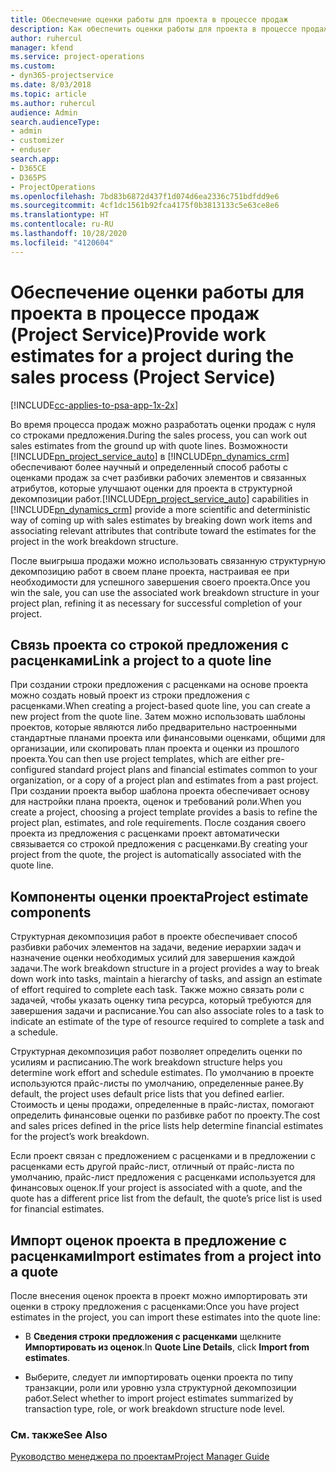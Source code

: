 ```yaml
---
title: Обеспечение оценки работы для проекта в процессе продаж
description: Как обеспечить оценки работы для проекта в процессе продаж в Project Service
author: ruhercul
manager: kfend
ms.service: project-operations
ms.custom:
- dyn365-projectservice
ms.date: 8/03/2018
ms.topic: article
ms.author: ruhercul
audience: Admin
search.audienceType:
- admin
- customizer
- enduser
search.app:
- D365CE
- D365PS
- ProjectOperations
ms.openlocfilehash: 7bd83b6872d437f1d074d6ea2336c751bdfdd9e6
ms.sourcegitcommit: 4cf1dc1561b92fca4175f0b3813133c5e63ce8e6
ms.translationtype: HT
ms.contentlocale: ru-RU
ms.lasthandoff: 10/28/2020
ms.locfileid: "4120604"
---
```

# <a name="provide-work-estimates-for-a-project-during-the-sales-process-project-service"></a><span data-ttu-id="dadef-103">Обеспечение оценки работы для проекта в процессе продаж (Project Service)</span><span class="sxs-lookup"><span data-stu-id="dadef-103">Provide work estimates for a project during the sales process (Project Service)</span></span>

[!INCLUDE[cc-applies-to-psa-app-1x-2x](../includes/cc-applies-to-psa-app-1x-2x.md)]

<span data-ttu-id="dadef-104">Во время процесса продаж можно разработать оценки продаж с нуля со строками предложения.</span><span class="sxs-lookup"><span data-stu-id="dadef-104">During the sales process, you can work out sales estimates from the ground up with quote lines.</span></span> <span data-ttu-id="dadef-105">Возможности [!INCLUDE[pn_project_service_auto](../includes/pn-project-service-auto.md)] в [!INCLUDE[pn_dynamics_crm](../includes/pn-dynamics-crm.md)] обеспечивают более научный и определенный способ работы с оценками продаж за счет разбивки рабочих элементов и связанных атрибутов, которые улучшают оценки для проекта в структурной декомпозиции работ.</span><span class="sxs-lookup"><span data-stu-id="dadef-105">[!INCLUDE[pn_project_service_auto](../includes/pn-project-service-auto.md)] capabilities in [!INCLUDE[pn_dynamics_crm](../includes/pn-dynamics-crm.md)] provide a more scientific and deterministic way of coming up with sales estimates by breaking down work items and associating relevant attributes that contribute toward the estimates for the project in the work breakdown structure.</span></span>  
  
 <span data-ttu-id="dadef-106">После выигрыша продажи можно использовать связанную структурную декомпозицию работ в своем плане проекта, настраивая ее при необходимости для успешного завершения своего проекта.</span><span class="sxs-lookup"><span data-stu-id="dadef-106">Once you win the sale, you can use the associated work breakdown structure in your project plan, refining it as necessary for successful completion of your project.</span></span>  
  
## <a name="link-a-project-to-a-quote-line"></a><span data-ttu-id="dadef-107">Связь проекта со строкой предложения с расценками</span><span class="sxs-lookup"><span data-stu-id="dadef-107">Link a project to a quote line</span></span>  
 <span data-ttu-id="dadef-108">При создании строки предложения с расценками на основе проекта можно создать новый проект из строки предложения с расценками.</span><span class="sxs-lookup"><span data-stu-id="dadef-108">When creating a project-based quote line, you can create a new project from the quote line.</span></span> <span data-ttu-id="dadef-109">Затем можно использовать шаблоны проектов, которые являются либо предварительно настроенными стандартные планами проекта или финансовыми оценками, общими для организации, или скопировать план проекта и оценки из прошлого проекта.</span><span class="sxs-lookup"><span data-stu-id="dadef-109">You can then use project templates, which are either pre-configured standard project plans and financial estimates common to your organization, or a copy of a project plan and estimates from a past project.</span></span> <span data-ttu-id="dadef-110">При создании проекта выбор шаблона проекта обеспечивает основу для настройки плана проекта, оценок и требований роли.</span><span class="sxs-lookup"><span data-stu-id="dadef-110">When you create a project, choosing a project template provides a basis to refine the project plan, estimates, and role requirements.</span></span> <span data-ttu-id="dadef-111">После создания своего проекта из предложения с расценками проект автоматически связывается со строкой предложения с расценками.</span><span class="sxs-lookup"><span data-stu-id="dadef-111">By creating your project from the quote, the project is automatically associated with the quote line.</span></span>  
  
## <a name="project-estimate-components"></a><span data-ttu-id="dadef-112">Компоненты оценки проекта</span><span class="sxs-lookup"><span data-stu-id="dadef-112">Project estimate components</span></span>  
 <span data-ttu-id="dadef-113">Структурная декомпозиция работ в проекте обеспечивает способ разбивки рабочих элементов на задачи, ведение иерархии задач и назначение оценки необходимых усилий для завершения каждой задачи.</span><span class="sxs-lookup"><span data-stu-id="dadef-113">The work breakdown structure in a project provides a way to break down work into tasks, maintain a hierarchy of tasks, and assign an estimate of effort required to complete each task.</span></span> <span data-ttu-id="dadef-114">Также можно связать роли с задачей, чтобы указать оценку типа ресурса, который требуются для завершения задачи и расписание.</span><span class="sxs-lookup"><span data-stu-id="dadef-114">You can also associate roles to a task to indicate an estimate of the type of resource required to complete a task and a schedule.</span></span>  
  
 <span data-ttu-id="dadef-115">Структурная декомпозиция работ позволяет определить оценки по усилиям и расписанию.</span><span class="sxs-lookup"><span data-stu-id="dadef-115">The work breakdown structure helps you determine work effort and schedule estimates.</span></span> <span data-ttu-id="dadef-116">По умолчанию в проекте используются прайс-листы по умолчанию, определенные ранее.</span><span class="sxs-lookup"><span data-stu-id="dadef-116">By default, the project uses default price lists that you defined earlier.</span></span> <span data-ttu-id="dadef-117">Стоимость и цены продажи, определенные в прайс-листах, помогают определить финансовые оценки по разбивке работ по проекту.</span><span class="sxs-lookup"><span data-stu-id="dadef-117">The cost and sales prices defined in the price lists help determine financial estimates for the project’s work breakdown.</span></span>  
  
 <span data-ttu-id="dadef-118">Если проект связан с предложением с расценками и в предложении с расценками есть другой прайс-лист, отличный от прайс-листа по умолчанию, прайс-лист предложения с расценками используется для финансовых оценок.</span><span class="sxs-lookup"><span data-stu-id="dadef-118">If your project is associated with a quote, and the quote has a different price list from the default, the quote’s price list is used for financial estimates.</span></span>  
  
## <a name="import-estimates-from-a-project-into-a-quote"></a><span data-ttu-id="dadef-119">Импорт оценок проекта в предложение с расценками</span><span class="sxs-lookup"><span data-stu-id="dadef-119">Import estimates from a project into a quote</span></span>  
 <span data-ttu-id="dadef-120">После внесения оценок проекта в проект можно импортировать эти оценки в строку предложения с расценками:</span><span class="sxs-lookup"><span data-stu-id="dadef-120">Once you have project estimates in the project, you can import these estimates into the quote line:</span></span>  
  
-   <span data-ttu-id="dadef-121">В **Сведения строки предложения с расценками** щелкните **Импортировать из оценок**.</span><span class="sxs-lookup"><span data-stu-id="dadef-121">In **Quote Line Details**, click **Import from estimates**.</span></span> 

-   <span data-ttu-id="dadef-122">Выберите, следует ли импортировать оценки проекта по типу транзакции, роли или уровню узла структурной декомпозиции работ.</span><span class="sxs-lookup"><span data-stu-id="dadef-122">Select whether to import project estimates summarized by transaction type, role, or work breakdown structure node level.</span></span>  
  
### <a name="see-also"></a><span data-ttu-id="dadef-123">См. также</span><span class="sxs-lookup"><span data-stu-id="dadef-123">See Also</span></span>  
 [<span data-ttu-id="dadef-124">Руководство менеджера по проектам</span><span class="sxs-lookup"><span data-stu-id="dadef-124">Project Manager Guide</span></span>](../psa/project-manager-guide.md)
